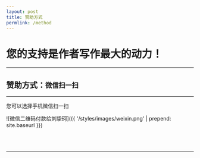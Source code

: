 ```yaml
---
layout: post
title: 赞助方式
permlink: /method
---
```


您的支持是作者写作最大的动力！
==============================

<hr>


赞助方式：`微信扫一扫`
------------------------------

<hr>
您可以选择手机微信扫一扫

![微信二维码付款给刘挚珂]({{ '/styles/images/weixin.png' | prepend: site.baseurl }})

<br>
<br>

<hr>

